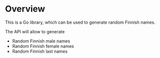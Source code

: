 # Overview

This is a Go library, which can be used to generate random Finnish names.

The API will allow to generate
- Random Finnish male names
- Random Finnish female names
- Random Finnish last names

